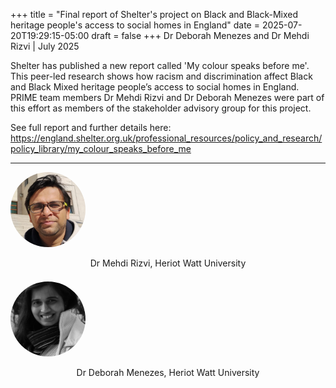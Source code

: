 +++
title = "Final report of Shelter's project on Black and Black-Mixed heritage people's access to social homes in England"
date = 2025-07-20T19:29:15-05:00
draft = false
+++
Dr Deborah Menezes and Dr Mehdi Rizvi | July 2025

Shelter has published a new report called 'My colour speaks before me'. This peer-led research shows how racism and discrimination affect Black and Black Mixed heritage people’s access to social homes in England. PRIME team members Dr Mehdi Rizvi and Dr Deborah Menezes were part of this effort as members of the stakeholder advisory group for this project. 

See full report and further details here: https://england.shelter.org.uk/professional_resources/policy_and_research/policy_library/my_colour_speaks_before_me

---

<div class="row">
  <div class="team-image col-lg-2 d-flex align-items-center justify-content-center">
    <img alt="Photo of Dr Mehdi Rizvi" src="/images/team/mehdi-rizvi.png" style="width:120px;height:120px;object-fit:cover;border-radius:50%;">
  </div>
  <div class="team-meta col-lg-8 d-flex align-items-center">
    <p class="team-name mb-0" style="text-align:center;width:100%;">Dr Mehdi Rizvi, Heriot Watt University</p>
  </div>
</div>

<div class="row" style="margin-top:1.5em;">
  <div class="team-image col-lg-2 d-flex align-items-center justify-content-center">
    <img alt="Photo of Dr Deborah Menezes" src="/images/team/deborah-menezes.jpg" style="width:120px;height:120px;object-fit:cover;border-radius:50%;">
  </div>
  <div class="team-meta col-lg-8 d-flex align-items-center">
    <p class="team-name mb-0" style="text-align:center;width:100%;">Dr Deborah Menezes, Heriot Watt University</p>
  </div>
</div>